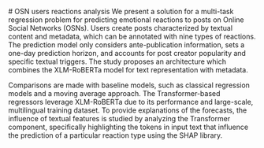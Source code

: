 # OSN users reactions analysis
We present a solution for a multi-task regression problem for predicting emotional reactions to posts on Online Social Networks (OSNs). 
Users create posts characterized by textual content and metadata, which can be annotated with nine types of reactions. The prediction model only considers ante-publication information, sets a one-day prediction horizon, and accounts for post creator popularity and specific textual triggers. The study proposes an architecture which combines the XLM-RoBERTa model for text representation with metadata. 

Comparisons are made with baseline models, such as classical regression models and a moving average approach. The Transformer-based regressors leverage XLM-RoBERTa due to its performance and large-scale, multilingual training dataset. To provide explanations of the forecasts, the influence of textual features is studied by analyzing the Transformer component, specifically highlighting the tokens in input text that influence the prediction of a particular reaction type using the SHAP library.


